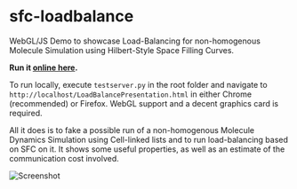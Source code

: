 sfc-loadbalance
===============

WebGL/JS Demo to showcase Load-Balancing for non-homogenous Molecule Simulation using Hilbert-Style Space Filling Curves.

__Run it [online here](http://acgessler.github.io/sfc-loadbalance/LoadBalancePresentation.html).__

To run locally, execute `testserver.py` in the root folder and navigate to `http://localhost/LoadBalancePresentation.html` 
in either Chrome (recommended) or Firefox. WebGL support and a decent graphics card is required.

All it does is to fake a possible run of a non-homogenous Molecule Dynamics Simulation using Cell-linked lists and to run load-balancing based on
SFC on it. It shows some useful properties, as well as an estimate of the communication cost involved.

![Screenshot](http://s1.directupload.net/images/130622/5p9erusd.png)


